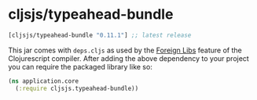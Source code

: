 # cljsjs/typeahead-bundle

[](dependency)
```clojure
[cljsjs/typeahead-bundle "0.11.1"] ;; latest release
```
[](/dependency)

This jar comes with `deps.cljs` as used by the [Foreign Libs][flibs] feature
of the Clojurescript compiler. After adding the above dependency to your project
you can require the packaged library like so:

```clojure
(ns application.core
  (:require cljsjs.typeahead-bundle))
```

[flibs]: https://github.com/clojure/clojurescript/wiki/Packaging-Foreign-Dependencies
